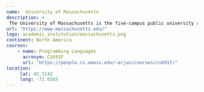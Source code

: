 ```yaml
---
name:  University of Massachusetts 
description: >
 The University of Massachusetts is the five-campus public university system and the only public research system in the Commonwealth of Massachusetts. 
url: "https://www.massachusetts.edu/"
logo: academic_institution/massachusetts.png
continent: North America
courses:
    - name: Programming Languages 
      acronym: CS691F
      url: "https://people.cs.umass.edu/~arjun/courses/cs691f/"
location:
     lat: 42.3142
     long: -71.0365
---
```


